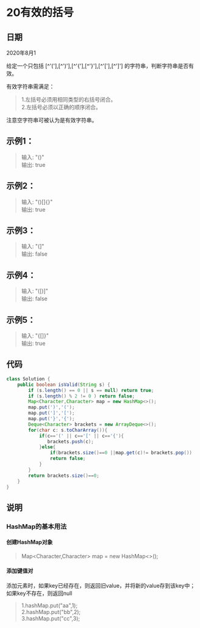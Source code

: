 # 20有效的括号

## 日期
2020年8月1

给定一个只包括 [^'('],[^')'],[^'{'],[^'}'],[^'['],[^']'] 的字符串，判断字符串是否有效。

有效字符串需满足：

>1.左括号必须用相同类型的右括号闭合。  
2.左括号必须以正确的顺序闭合。

注意空字符串可被认为是有效字符串。


## 示例1：
>输入: "()"  
输出: true

## 示例2：
>输入: "()[]{}"  
输出: true

## 示例3：
>输入: "(]"  
输出: false

## 示例4：
>输入: "([)]"  
输出: false

## 示例5：
>输入: "{[]}"  
输出: true

## 代码
```java
class Solution {
    public boolean isValid(String s) {
        if (s.length() == 0 || s == null) return true;
        if (s.length() % 2 != 0 ) return false;
        Map<Character,Character> map = new HashMap<>();
        map.put(')','(');
        map.put(']','[');
        map.put('}','{');
        Deque<Character> brackets = new ArrayDeque<>();
        for(char c: s.toCharArray()){
            if(c=='(' || c=='[' || c=='{'){
               brackets.push(c); 
            }else{
                if(brackets.size()==0 ||map.get(c)!= brackets.pop())
                return false;
            }
        }
        return brackets.size()==0;
    }
}
```

## 说明

### HashMap的基本用法

#### 创建HashMap对象

>Map<Character,Character> map = new HashMap<>();

#### 添加键值对

添加元素时，如果key已经存在，则返回旧value，并将新的value存到该key中；如果key不存在，则返回null

>1.hashMap.put("aa",1);  
>2.hashMap.put("bb",2);  
>3.hashMap.put("cc",3);  


